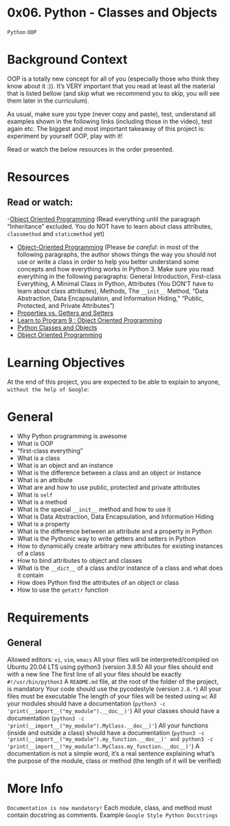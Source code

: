 # 0x06. Python - Classes and Objects
`Python` `OOP`

# Background Context
OOP is a totally new concept for all of you (especially those who think they know about it :)). It’s VERY important that you read at least all the material that is listed bellow (and skip what we recommend you to skip, you will see them later in the curriculum).

As usual, make sure you type (never copy and paste), test, understand all examples shown in the following links (including those in the video), test again etc. The biggest and most important takeaway of this project is: experiment by yourself OOP, play with it!

Read or watch the below resources in the order presented.

# Resources
## Read or watch:

   -[Object Oriented Programming](https://alx-intranet.hbtn.io/rltoken/i49z6HxrBGRNnixo7ZWbEQ) (Read everything until the paragraph “Inheritance” excluded. You do NOT have to learn about class attributes, `classmethod` and `staticmethod` yet)
   - [Object-Oriented Programming](https://alx-intranet.hbtn.io/rltoken/qz3KSn154ia4H2DPaabOzg) (Please *be careful*: in most of the following paragraphs, the author shows things the way you should not use or write a class in order to help you better understand some concepts and how everything works in Python 3. Make sure you read everything in the following paragraphs: General Introduction, First-class Everything, A Minimal Class in Python, Attributes (You DON’T have to learn about class attributes), Methods, The `__init__` Method, “Data Abstraction, Data Encapsulation, and Information Hiding,” “Public, Protected, and Private Attributes”)
   - [Properties vs. Getters and Setters](https://alx-intranet.hbtn.io/rltoken/Wy2djWXK5b4rnnYlAq_wlA)
   - [Learn to Program 9 : Object Oriented Programming](https://alx-intranet.hbtn.io/rltoken/MxIOanLf5vG5QeCWek2nqQ)
   - [Python Classes and Objects](https://alx-intranet.hbtn.io/rltoken/AoLH4xp5StrQST-Cu0Fg8w)
   - [Object Oriented Programming](https://alx-intranet.hbtn.io/rltoken/-vVnWzwR3a3X0H8Oia78Ug)


# Learning Objectives
At the end of this project, you are expected to be able to explain to anyone, `without the help of Google`:

# General
  - Why Python programming is awesome
  - What is OOP
  - “first-class everything”
  - What is a class
  - What is an object and an instance
  - What is the difference between a class and an object or instance
  - What is an attribute
  - What are and how to use public, protected and private attributes
  - What is `self`
  - What is a method
  - What is the special `__init__` method and how to use it
  - What is Data Abstraction, Data Encapsulation, and Information Hiding
  - What is a property
  - What is the difference between an attribute and a property in Python
  - What is the Pythonic way to write getters and setters in Python
  - How to dynamically create arbitrary new attributes for existing instances of a class
  - How to bind attributes to object and classes
  - What is the `__dict__` of a class and/or instance of a class and what does it contain
  - How does Python find the attributes of an object or class
  - How to use the `getattr` function

# Requirements
## General
   Allowed editors: `vi`, `vim`, `emacs`
   All your files will be interpreted/compiled on Ubuntu 20.04 LTS using python3 (version 3.8.5)
   All your files should end with a new line
   The first line of all your files should be exactly `#!/usr/bin/python3`
   A `README.md` file, at the root of the folder of the project, is mandatory
   Your code should use the pycodestyle (version `2.8.*`)
   All your files must be executable
   The length of your files will be tested using `wc`
   All your modules should have a documentation (`python3 -c 'print(__import__("my_module").__doc__)'`)
   All your classes should have a documentation (`python3 -c 'print(__import__("my_module").MyClass.__doc__)'`)
   All your functions (inside and outside a class) should have a documentation (`python3 -c 'print(__import__("my_module").my_function.__doc__)' and python3 -c 'print(__import__("my_module").MyClass.my_function.__doc__)'`)
   A documentation is not a simple word, it’s a real sentence explaining what’s the purpose of the module, class or method (the length of it will be verified)

# More Info
`Documentation is now mandatory!` Each module, class, and method must contain docstring as comments. Example `Google Style Python Docstrings`